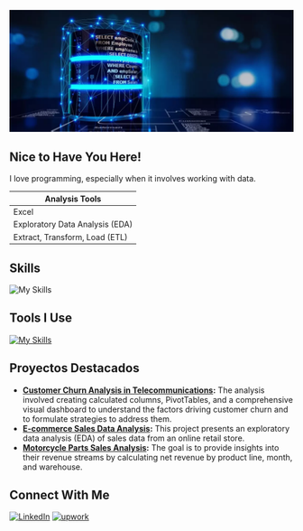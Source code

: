 <p align="center">
  <img src="profile_banner.png" alt="Banner de Bienvenida">
</p>

## Nice to Have You Here!
I love programming, especially when it involves working with data.

| Analysis Tools                          |
| --------------------------------------- |
| Excel                                   |
| Exploratory Data Analysis (EDA)         |
| Extract, Transform, Load (ETL)          |

## Skills 

![My Skills](https://skillicons.dev/icons?i=postgres,mysql,python,git)

## Tools I Use

[![My Skills](https://skillicons.dev/icons?i=vscode,notion)](https://skillicons.dev)

## Proyectos Destacados
- **[Customer Churn Analysis in Telecommunications](https://github.com/jeanpaulomv/Analyzing-Customer-Churn-Case-Study-at-DataCamp):** The analysis involved creating calculated columns, PivotTables, and a comprehensive visual dashboard to understand the factors driving customer churn and to formulate strategies to address them.
- **[E-commerce Sales Data Analysis](https://github.com/jeanpaulomv/E-commerce-Sales-Data-Analysis):** This project presents an exploratory data analysis (EDA) of sales data from an online retail store.
- **[Motorcycle Parts Sales Analysis](https://github.com/jeanpaulomv/Motorcycle-Parts-Sales-Analysis-DataCamp-Project):** The goal is to provide insights into their revenue streams by calculating net revenue by product line, month, and warehouse.

## Connect With Me
<p>
  <a href="https://www.linkedin.com/in/jeanpaulomv/"><img src="https://img.shields.io/badge/jeanpaulomv-0077B5?style=for-the-badge&logo=linkedin&logoColor=white" alt="LinkedIn" height="30"></a>
  <a href="https://www.upwork.com/freelancers/~017f203a5583495e29?mp_source=share"><img src="https://img.shields.io/badge/UpWork-6FDA44?style=for-the-badge&logo=Upwork&logoColor=white" alt="upwork" height="30"></a>
</p>

